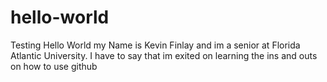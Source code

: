 # hello-world
Testing
Hello World my Name is Kevin Finlay and im a senior at Florida Atlantic University.
I have to say that im exited on learning the ins and outs on how to use github
